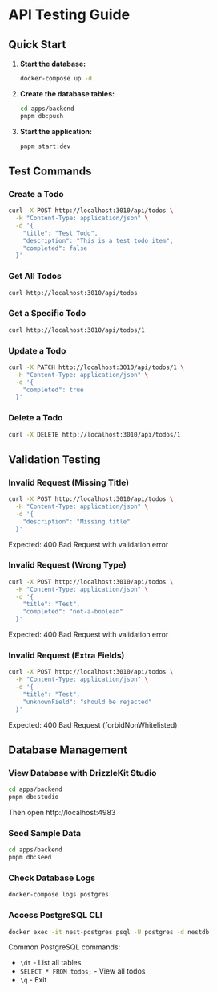 # API Testing Guide

## Quick Start

1. **Start the database:**
   ```bash
   docker-compose up -d
   ```

2. **Create the database tables:**
   ```bash
   cd apps/backend
   pnpm db:push
   ```

3. **Start the application:**
   ```bash
   pnpm start:dev
   ```

## Test Commands

### Create a Todo
```bash
curl -X POST http://localhost:3010/api/todos \
  -H "Content-Type: application/json" \
  -d '{
    "title": "Test Todo",
    "description": "This is a test todo item",
    "completed": false
  }'
```

### Get All Todos
```bash
curl http://localhost:3010/api/todos
```

### Get a Specific Todo
```bash
curl http://localhost:3010/api/todos/1
```

### Update a Todo
```bash
curl -X PATCH http://localhost:3010/api/todos/1 \
  -H "Content-Type: application/json" \
  -d '{
    "completed": true
  }'
```

### Delete a Todo
```bash
curl -X DELETE http://localhost:3010/api/todos/1
```

## Validation Testing

### Invalid Request (Missing Title)
```bash
curl -X POST http://localhost:3010/api/todos \
  -H "Content-Type: application/json" \
  -d '{
    "description": "Missing title"
  }'
```
Expected: 400 Bad Request with validation error

### Invalid Request (Wrong Type)
```bash
curl -X POST http://localhost:3010/api/todos \
  -H "Content-Type: application/json" \
  -d '{
    "title": "Test",
    "completed": "not-a-boolean"
  }'
```
Expected: 400 Bad Request with validation error

### Invalid Request (Extra Fields)
```bash
curl -X POST http://localhost:3010/api/todos \
  -H "Content-Type: application/json" \
  -d '{
    "title": "Test",
    "unknownField": "should be rejected"
  }'
```
Expected: 400 Bad Request (forbidNonWhitelisted)

## Database Management

### View Database with DrizzleKit Studio
```bash
cd apps/backend
pnpm db:studio
```
Then open http://localhost:4983

### Seed Sample Data
```bash
cd apps/backend
pnpm db:seed
```

### Check Database Logs
```bash
docker-compose logs postgres
```

### Access PostgreSQL CLI
```bash
docker exec -it nest-postgres psql -U postgres -d nestdb
```

Common PostgreSQL commands:
- `\dt` - List all tables
- `SELECT * FROM todos;` - View all todos
- `\q` - Exit
